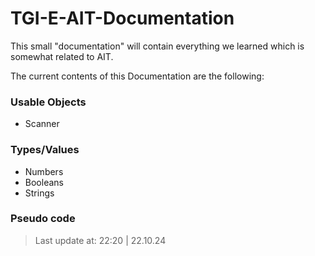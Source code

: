 # TGI-E-AIT-Documentation
This small "documentation" will contain everything we learned which is somewhat related to AIT.

The current contents of this Documentation are the following:

### Usable Objects
- Scanner

### Types/Values
- Numbers
- Booleans
- Strings

### Pseudo code

> Last update at: 22:20 | 22.10.24
